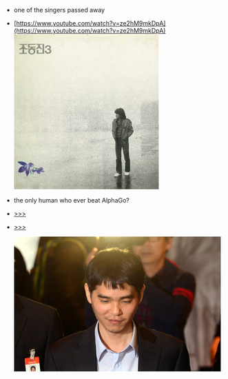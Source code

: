 * one of the singers passed away 
* [https://www.youtube.com/watch?v=ze2hM9mkDpA](https://www.youtube.com/watch?v=ze2hM9mkDpA)  
  ![](/pics/JoDJ.jpg)



* the only human who ever beat AlphaGo?

* [&gt;&gt;&gt;](https://www.google.com/url?sa=i&rct=j&q=&esrc=s&source=images&cd=&cad=rja&uact=8&ved=0ahUKEwiyodGA643UAhVK2oMKHVKMDy0QjRwIBw&url=http%3A%2F%2Fwww.kbstve.com%2Fnews%2FarticleView.html%3Fidxno%3D145&psig=AFQjCNHXMOmWjhY6v5154uKAwcNBVm-4qw&ust=1495897501566862)

* [&gt;&gt;&gt;](https://deepmind.com/research/alphago/)

  ![](/assets/import.png)



